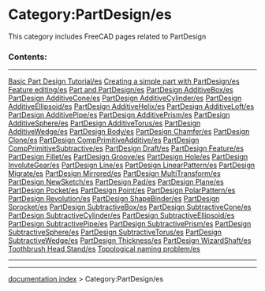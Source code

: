 # Category:PartDesign/es
This category includes FreeCAD pages related to PartDesign

### Contents:

  --------------------------------------------------------------------------------------- --------------------------------------------------------------------------------------------------- -----------------------------------------------------------------------------
  [Basic Part Design Tutorial/es](Basic_Part_Design_Tutorial/es.md)               [Creating a simple part with PartDesign/es](Creating_a_simple_part_with_PartDesign/es.md)   [Feature editing/es](Feature_editing/es.md)
  [Part and PartDesign/es](Part_and_PartDesign/es.md)                             [PartDesign AdditiveBox/es](PartDesign_AdditiveBox/es.md)                                   [PartDesign AdditiveCone/es](PartDesign_AdditiveCone/es.md)
  [PartDesign AdditiveCylinder/es](PartDesign_AdditiveCylinder/es.md)             [PartDesign AdditiveEllipsoid/es](PartDesign_AdditiveEllipsoid/es.md)                       [PartDesign AdditiveHelix/es](PartDesign_AdditiveHelix/es.md)
  [PartDesign AdditiveLoft/es](PartDesign_AdditiveLoft/es.md)                     [PartDesign AdditivePipe/es](PartDesign_AdditivePipe/es.md)                                 [PartDesign AdditivePrism/es](PartDesign_AdditivePrism/es.md)
  [PartDesign AdditiveSphere/es](PartDesign_AdditiveSphere/es.md)                 [PartDesign AdditiveTorus/es](PartDesign_AdditiveTorus/es.md)                               [PartDesign AdditiveWedge/es](PartDesign_AdditiveWedge/es.md)
  [PartDesign Body/es](PartDesign_Body/es.md)                                     [PartDesign Chamfer/es](PartDesign_Chamfer/es.md)                                           [PartDesign Clone/es](PartDesign_Clone/es.md)
  [PartDesign CompPrimitiveAdditive/es](PartDesign_CompPrimitiveAdditive/es.md)   [PartDesign CompPrimitiveSubtractive/es](PartDesign_CompPrimitiveSubtractive/es.md)         [PartDesign Draft/es](PartDesign_Draft/es.md)
  [PartDesign Feature/es](PartDesign_Feature/es.md)                               [PartDesign Fillet/es](PartDesign_Fillet/es.md)                                             [PartDesign Groove/es](PartDesign_Groove/es.md)
  [PartDesign Hole/es](PartDesign_Hole/es.md)                                     [PartDesign InvoluteGear/es](PartDesign_InvoluteGear/es.md)                                 [PartDesign Line/es](PartDesign_Line/es.md)
  [PartDesign LinearPattern/es](PartDesign_LinearPattern/es.md)                   [PartDesign Migrate/es](PartDesign_Migrate/es.md)                                           [PartDesign Mirrored/es](PartDesign_Mirrored/es.md)
  [PartDesign MultiTransform/es](PartDesign_MultiTransform/es.md)                 [PartDesign NewSketch/es](PartDesign_NewSketch/es.md)                                       [PartDesign Pad/es](PartDesign_Pad/es.md)
  [PartDesign Plane/es](PartDesign_Plane/es.md)                                   [PartDesign Pocket/es](PartDesign_Pocket/es.md)                                             [PartDesign Point/es](PartDesign_Point/es.md)
  [PartDesign PolarPattern/es](PartDesign_PolarPattern/es.md)                     [PartDesign Revolution/es](PartDesign_Revolution/es.md)                                     [PartDesign ShapeBinder/es](PartDesign_ShapeBinder/es.md)
  [PartDesign Sprocket/es](PartDesign_Sprocket/es.md)                             [PartDesign SubtractiveBox/es](PartDesign_SubtractiveBox/es.md)                             [PartDesign SubtractiveCone/es](PartDesign_SubtractiveCone/es.md)
  [PartDesign SubtractiveCylinder/es](PartDesign_SubtractiveCylinder/es.md)       [PartDesign SubtractiveEllipsoid/es](PartDesign_SubtractiveEllipsoid/es.md)                 [PartDesign SubtractivePipe/es](PartDesign_SubtractivePipe/es.md)
  [PartDesign SubtractivePrism/es](PartDesign_SubtractivePrism/es.md)             [PartDesign SubtractiveSphere/es](PartDesign_SubtractiveSphere/es.md)                       [PartDesign SubtractiveTorus/es](PartDesign_SubtractiveTorus/es.md)
  [PartDesign SubtractiveWedge/es](PartDesign_SubtractiveWedge/es.md)             [PartDesign Thickness/es](PartDesign_Thickness/es.md)                                       [PartDesign WizardShaft/es](PartDesign_WizardShaft/es.md)
  [Toothbrush Head Stand/es](Toothbrush_Head_Stand/es.md)                         [Topological naming problem/es](Topological_naming_problem/es.md)                           
  --------------------------------------------------------------------------------------- --------------------------------------------------------------------------------------------------- -----------------------------------------------------------------------------

---
[documentation index](../README.md) > Category:PartDesign/es
